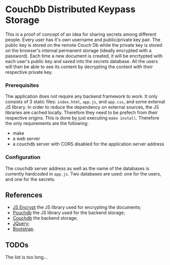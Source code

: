 # CouchDb Distributed Keypass Storage

This is a proof of concept of an idea for sharing secrets among different people. Every user has it's own username and public/private key pair. The public key is stored on the remote Couch Db while the private key is stored on the browser's internal permanent storage (ideally encrypted with a password).
Each time a new document is created, it will be encrtypted with each user's public key and saved into the _secrets_ database. All the users will then be able to see its content by decrypting the content with their respective private key.  

### Prerequisites
The application does not require any backend framework to work. It only consists of 3 static files: `index.html`, `app.js`, and `app.css`, and some external JS library. In order to reduce the dependency on external sources, the JS libraries are cached locally. Therefore they need to be prefech from their respective origins. This is done by just executing `make install`. Therefore the only requirements are the following:

 - make
 - a web server
 - a couchdb server with CORS disabled for the application server address

### Configuration
The couchdb server address as well as the name of the databases is currently hardcoded in `app.js`. Two databases are used: one for the users, and one for the secrets.

## References
 - [JS Encrypt](https://github.com/travist/jsencrypt) the JS library used for encrypting the documents;
 - [Pouchdb](https://pouchdb.com) the JS library used for the backend storage;
 - [Couchdb](http://couchdb.apache.org) the backend storage;
 - [JQuery](https://jquery.com);
 - [Bootstrap](https://getbootstrap.com).

## TODOs
The list is too long... 


